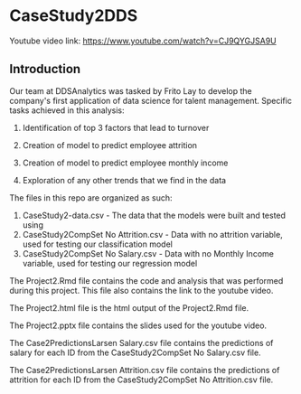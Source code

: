 # CaseStudy2DDS

Youtube video link: https://www.youtube.com/watch?v=CJ9QYGJSA9U

## Introduction
Our team at DDSAnalytics was tasked by Frito Lay to develop the company's first application of data science for talent management. Specific tasks achieved in this analysis:

1. Identification of top 3 factors that lead to turnover

2. Creation of model to predict employee attrition

3. Creation of model to predict employee monthly income

4. Exploration of any other trends that we find in the data

The files in this repo are organized as such:

1. CaseStudy2-data.csv - The data that the models were built and tested using
2. CaseStudy2CompSet No Attrition.csv - Data with no attrition variable, used for testing our classification model
3. CaseStudy2CompSet No Salary.csv - Data with no Monthly Income variable, used for testing our regression model

The Project2.Rmd file contains the code and analysis that was performed during this project. This file also contains the link to the youtube video. 

The Project2.html file is the html output of the Project2.Rmd file. 

The Project2.pptx file contains the slides used for the youtube video. 

The Case2PredictionsLarsen Salary.csv file contains the predictions of salary for each ID from the CaseStudy2CompSet No Salary.csv file. 

The Case2PredictionsLarsen Attrition.csv file contains the predictions of attrition for each ID from the CaseStudy2CompSet No Attrition.csv file. 


